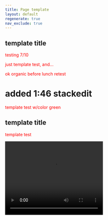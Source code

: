 ```yaml
---
title: Page template
layout: default
regenerate: true
nav_exclude: true
---  
```


<head>
<meta name="jimvar" value="1">
<link rel="stylesheet"  href="../oahuv1/images/styletest.css">

<style>  

p {color:  red;}  
</style>  
</head>


## template title

testing 7/10

just template test,  and...  

ok organic before lunch retest

<h1>added 1:46 stackedit</h1>

<p class="greentext">template test w/color green</p>

## template title


template test 
<p>
<video width="320" height="240" controls>
<source src="../oahuv1/images/kaala.webm" type="video/webm">
  Your browser does not support the video tag.
</video>
</p>
<!--stackedit_data:
eyJoaXN0b3J5IjpbLTIwNDQwNzc1OTEsLTc1NDY1ODQ5NywtMT
gyMzExOTkyNCwxNDE1NjA4NTM4LC0zMjM1NTMwNzcsLTExMTYy
MTk1OTQsNjQzNzU3NjkzLC0xMjUyMjExMDA4XX0=
-->
